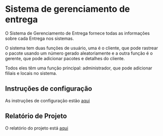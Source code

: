 # Sistema de gerenciamento de entrega

O Sistema de Gerenciamento de Entrega fornece todas as informações sobre cada Entrega nos sistemas.

O sistema tem duas funções de usuário, uma é o cliente, que pode rastrear o pacote usando um número gerado aleatoriamente e a outra função é o gerente, que pode adicionar pacotes e detalhes do cliente.

Todos eles têm uma função principal: administrador, que pode adicionar filiais e locais no sistema.

## Instruções de configuração

As instruções de configuração estão [aqui](Setup-Instructions.md)

## Relatório de Projeto

O relatório do projeto está [aqui](Project-Report.md)